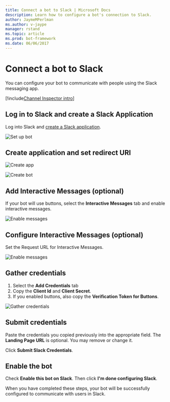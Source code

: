 ```yaml
---
title: Connect a bot to Slack | Microsoft Docs
description: Learn how to configure a bot's connection to Slack.
author: JaymeMPerlman
ms.author: v-jaype
manager: rstand
ms.topic: article
ms.prod: bot-framework
ms.date: 06/06/2017
---
```


# Connect a bot to Slack

You can configure your bot to communicate with people using the Slack messaging app.

[!include[Channel Inspector intro](~/includes/snippet-channel-inspector.md)]

## Log in to Slack and create a Slack Application

Log into Slack and [create a Slack application](https://api.slack.com/applications/new).

![Set up bot](~/media/channels/slack-NewApp.png)

## Create application and set redirect URI

![Create app](~/media/channels/slack-CreateApp.png)

![Create bot](~/media/channels/slack-CreateBot.png)

## Add Interactive Messages (optional)

If your bot will use buttons, select the **Interactive Messages** tab and enable interactive messages.

![Enable messages](~/media/channels/slack-EnableMessages.png)

## Configure Interactive Messages (optional)

Set the Request URL for Interactive Messages.

![Enable messages](~/media/channels/slack-MessageURL.png)

## Gather credentials
1. Select the **Add Credentials** tab 
2. Copy the **Client Id** and **Client Secret**.
3. If you enabled buttons, also copy the **Verification Token for Buttons**.

![Gather credentials](~/media/channels/slack-StepAuth.png)

## Submit credentials

Paste the credentials you copied previously into the appropriate field.
The **Landing Page URL** is optional. You may remove or change it.

Click **Submit Slack Credentials**.

## Enable the bot
Check **Enable this bot on Slack**. Then click **I'm done configuring Slack**.

When you have completed these steps, your bot will be successfully configured to communicate with users in Slack.


